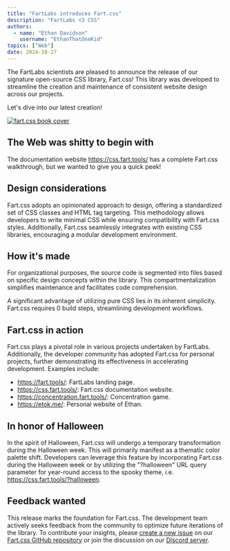 ```yaml
---
title: "FartLabs introduces Fart.css"
description: "FartLabs <3 CSS"
authors:
  - name: "Ethan Davidson"
    username: "EthanThatOneKid"
topics: ["Web"]
date: 2024-10-27
---
```


The FartLabs scientists are pleased to announce the release of our signature
open-source CSS library, Fart.css! This library was developed to streamline the
creation and maintenance of consistent website design across our projects.

Let's dive into our latest creation!

[![fart.css book cover](https://css.fart.tools/bookcover.png)](https://css.fart.tools/)

## The Web was shitty to begin with

The documentation website <https://css.fart.tools/> has a complete Fart.css
walkthrough, but we wanted to give you a quick peek!

## Design considerations

Fart.css adopts an opinionated approach to design, offering a standardized set
of CSS classes and HTML tag targeting. This methodology allows developers to
write minimal CSS while ensuring compatibility with Fart.css styles.
Additionally, Fart.css seamlessly integrates with existing CSS libraries,
encouraging a modular development environment.

## How it's made

For organizational purposes, the source code is segmented into files based on
specific design concepts within the library. This compartmentalization
simplifies maintenance and facilitates code comprehension.

A significant advantage of utilizing pure CSS lies in its inherent simplicity.
Fart.css requires 0 build steps, streamlining development workflows.

## Fart.css in action

Fart.css plays a pivotal role in various projects undertaken by FartLabs.
Additionally, the developer community has adopted Fart.css for personal
projects, further demonstrating its effectiveness in accelerating development.
Examples include:

- <https://fart.tools/>: FartLabs landing page.
- <https://css.fart.tools/>: Fart.css documentation website.
- <https://concentration.fart.tools/>: Concentration game.
- <https://etok.me/>: Personal website of Ethan.

## In honor of Halloween

In the spirit of Halloween, Fart.css will undergo a temporary transformation
during the Halloween week. This will primarily manifest as a thematic color
palette shift. Developers can leverage this feature by incorporating Fart.css
during the Halloween week or by utilizing the "?halloween" URL query parameter
for year-round access to the spooky theme, i.e.
<https://css.fart.tools/?halloween>.

## Feedback wanted

This release marks the foundation for Fart.css. The development team actively
seeks feedback from the community to optimize future iterations of the library.
To contribute your insights, please
[create a new issue](https://github.com/FartLabs/fart.css/issues/new) on our
[Fart.css GitHub repository](https://github.com/FartLabs/fart.css) or join the
discussion on our [Discord server](https://go.fart.tools/chat).
